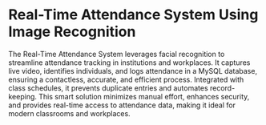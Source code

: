 # Real-Time Attendance System Using Image Recognition 

The Real-Time Attendance System leverages facial recognition to streamline attendance tracking in institutions and workplaces. It captures live video, identifies individuals, and logs attendance in a MySQL database, ensuring a contactless, accurate, and efficient process. Integrated with class schedules, it prevents duplicate entries and automates record-keeping. This smart solution minimizes manual effort, enhances security, and provides real-time access to attendance data, making it ideal for modern classrooms and workplaces.
